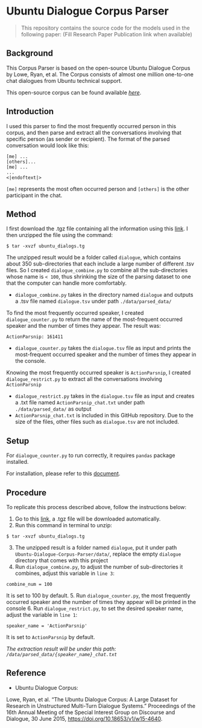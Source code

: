 # Ubuntu Dialogue Corpus Parser
>This repository contains the source code for the models used in the following paper:
>(Fill Research Paper Publication link when available)


## Background 
This Corpus Parser is based on the open-source Ubuntu Dialogue Corpus by Lowe, Ryan, et al. The Corpus consists of almost one million one-to-one chat dialogues from Ubuntu technical support.

This open-source corpus can be found available [_here_](https://github.com/npow/ubottu).



## Introduction 
I used this parser to find the most frequently occurred person in this corpus, and then parse and extract all the conversations involving that specific person (as sender or recipient).
The format of the parsed conversation would look like this:
```
[me] ...
[others]...
[me] ...
...
<|endoftext|>
```
`[me]` represents the most often occurred person and `[others]` is the other participant in the chat. 

## Method 
I first download the .tgz file containing all the information using this [link](http://cs.mcgill.ca/~jpineau/datasets/ubuntu-corpus-1.0/ubuntu_dialogs.tgz). I then unzipped the file using the command:
```
$ tar -xvzf ubuntu_dialogs.tg
```

The unzipped result would be a folder called `dialogue`, which contains about 350 sub-directories that each include a large number of different .tsv files. So I created `dialogue_combine.py` to combine all the sub-directories whose name is `< 100`, thus shrinking the size of the parsing dataset to one that the computer can handle more comfortably. 

- `dialogue_combine.py` takes in the directory named `dialogue` and outputs a .tsv file named `dialogue.tsv` under path `./data/parsed_data/`

To find the most frequently occurred speaker, I created `dialogue_counter.py` to return the name of the most-frequent occurred speaker and the number of times they appear. The result was:
```
ActionParsnip: 161411
```
- `dialogue_counter.py` takes the `dialogue.tsv` file as input and prints the most-frequent occurred speaker and the number of times they appear in the console.

Knowing the most frequently occurred speaker is `ActionParsnip`, I created `dialogue_restrict.py` to extract all the conversations involving `ActionParsnip`
- `dialogue_restrict.py` takes in the `dialogue.tsv` file as input and creates a .txt file named `ActionParsnip_chat.txt` under path `./data/parsed_data/` as output
- `ActionParsnip_chat.txt` is included in this GitHub repository. Due to the size of the files, other files such as `dialogue.tsv` are not included.

## Setup 
For `dialogue_counter.py` to run correctly, it requires `pandas` package installed.

For installation, please refer to this [document](https://pandas.pydata.org/pandas-docs/stable/getting_started/install.html).

## Procedure
To replicate this process described above, follow the instructions below: 

1. Go to this [link](http://cs.mcgill.ca/~jpineau/datasets/ubuntu-corpus-1.0/ubuntu_dialogs.tgz), a .tgz file will be downloaded automatically. 
2. Run this command in terminal to unzip:
```
$ tar -xvzf ubuntu_dialogs.tg
```
3. The unzipped result is a folder named `dialogue`, put it under path `Ubuntu-Dialogue-Corpus-Parser/data/`, replace the empty `dialogue` directory that comes with this project
4. Run `dialogue_combine.py`, to adjust the number of sub-directories it combines, adjust this variable in `line 3`:
```
combine_num = 100
```
It is set to 100 by default.
5. Run `dialogue_counter.py`, the most frequently occurred speaker and the number of times they appear will be printed in the console
6. Run `dialogue_restrict.py`, to set the desired speaker name, adjust the variable in `line 1`:
```
speaker_name = 'ActionParsnip'
```
It is set to `ActionParsnip` by default.

_The extraction result will be under this path: `/data/parsed_data/{speaker_name}_chat.txt`_

## Reference 
- Ubuntu Dialogue Corpus:

Lowe, Ryan, et al. “The Ubuntu Dialogue Corpus: A Large Dataset for Research in Unstructured Multi-Turn Dialogue Systems.” Proceedings of the 16th Annual Meeting of the Special Interest Group on Discourse and Dialogue, 30 June 2015, https://doi.org/10.18653/v1/w15-4640. 






